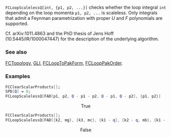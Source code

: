 `FCLoopScalelessQ[int, {p1, p2, ...}]` checks whether the loop integral `int` depending on the loop momenta `p1, p2, ...` is scaleless. Only integrals that admit a Feynman parametrization with proper $U$ and $F$ polynomials are supported.

Cf. arXiv:1011.4863 and the PhD thesis of Jens Hoff (10.5445/IR/1000047447) for the description of the underlying algorithm.

### See also

[FCTopology](FCTopology), [GLI](GLI), [FCLoopToPakForm](FCLoopToPakForm), [FCLoopPakOrder](FCLoopPakOrder).

### Examples

```mathematica
FCClearScalarProducts[];
SPD[Q] = 0;
FCLoopScalelessQ[FAD[p1, p2, Q - p1 - p2, Q - p1, Q - p2], {p1, p2}]
```

$$\text{True}$$

```mathematica
FCClearScalarProducts[];
FCLoopScalelessQ[FAD[{k2, mg}, {k3, mc}, {k1 - q}, {k2 - q, mb}, {k1 - k2}, {k2 - k3, mc}], {k1, k2, k3}]
```

$$\text{False}$$